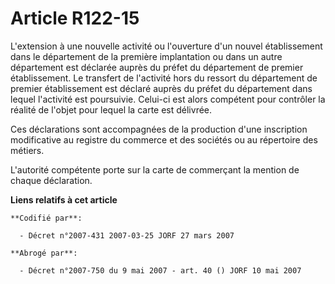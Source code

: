 # Article R122-15

L'extension à une nouvelle activité ou l'ouverture d'un nouvel établissement dans le département de la première implantation
ou dans un autre département est déclarée auprès du préfet du département de premier établissement. Le transfert de
l'activité hors du ressort du département de premier établissement est déclaré auprès du préfet du département dans lequel
l'activité est poursuivie. Celui-ci est alors compétent pour contrôler la réalité de l'objet pour lequel la carte est
délivrée.

Ces déclarations sont accompagnées de la production d'une inscription modificative au registre du commerce et des sociétés ou
au répertoire des métiers.

L'autorité compétente porte sur la carte de commerçant la mention de chaque déclaration.

**Liens relatifs à cet article**

	**Codifié par**:

	  - Décret n°2007-431 2007-03-25 JORF 27 mars 2007

	**Abrogé par**:

	  - Décret n°2007-750 du 9 mai 2007 - art. 40 () JORF 10 mai 2007
